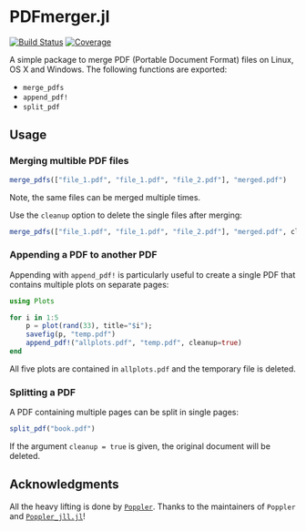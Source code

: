 # PDFmerger.jl

[![Build Status](https://github.com/scheidan/PDFmerger.jl/actions/workflows/CI.yml/badge.svg?branch=main)](https://github.com/scheidan/PDFmerger.jl/actions/workflows/CI.yml?query=branch%3Amain) [![Coverage](https://codecov.io/gh/scheidan/PDFmerger.jl/branch/main/graph/badge.svg)](https://codecov.io/gh/scheidan/PDFmerger.jl)



A simple package to merge PDF (Portable Document Format) files on
Linux, OS X and Windows. The following functions are exported:
- `merge_pdfs`
- `append_pdf!`
- `split_pdf`

## Usage

### Merging multible PDF files

```Julia
merge_pdfs(["file_1.pdf", "file_1.pdf", "file_2.pdf"], "merged.pdf")
```
Note, the same files can be merged multiple times.

Use the `cleanup` option to delete the single files after merging:
```Julia
merge_pdfs(["file_1.pdf", "file_1.pdf", "file_2.pdf"], "merged.pdf", cleanup=true)
```

### Appending a PDF to another PDF

Appending with `append_pdf!` is particularly useful to create a single PDF
that contains multiple plots on separate pages:
```Julia
using Plots

for i in 1:5
    p = plot(rand(33), title="$i");
    savefig(p, "temp.pdf")
    append_pdf!("allplots.pdf", "temp.pdf", cleanup=true)
end
```
All five plots are contained in `allplots.pdf` and the temporary file is deleted.


### Splitting a PDF

A PDF containing multiple pages can be split in single pages:
```Julia
split_pdf("book.pdf")
```
If the argument `cleanup = true` is given, the original document will
be deleted.

## Acknowledgments

All the heavy lifting is done by
[`Poppler`](https://poppler.freedesktop.org/). Thanks to the maintainers
of `Poppler` and [`Poppler_jll.jl`](https://github.com/JuliaBinaryWrappers/Poppler_jll.jl)!
